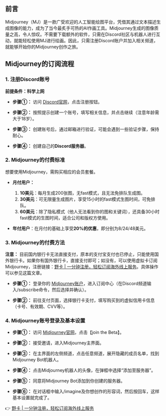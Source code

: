 ## 前言

Midjourney（MJ）是一款广受欢迎的人工智能绘图平台，凭借其通过文本描述生成图像的能力，成为了当今最炙手可热的AI作画工具。Midjourney生成的图像质量之高，令人惊叹。不需要下载额外的软件，只需在Discord社区与机器人进行互动，就能轻松使用MJ进行绘画。因此，只需注册Discord账户并加入相关频道，就能够开始你的Midjourney创作之旅。

## Midjourney的订阅流程

### 1. 注册Discord账号

**前提条件：科学上网**

- **步骤①：** 访问 [Discord官网](https://discord.com/)，点击注册按钮。

- **步骤②：** 按照提示创建一个账号，填写相关信息，并点击继续（注意年龄需大于18岁）。

- **步骤③：** 创建账号后，通过邮箱进行验证，可能会遇到一些验证步骤，保持耐心。

- **步骤④：** 创建自己的**Discord服务器**。

### 2. Midjourney的付费标准

想要使用Midjourney，需购买相应的会员套餐。

- **月付用户：**
  1. **10美元**：每月生成200张图，无fast模式，且无法免排队生成图。
  2. **30美元**：可无限量生成图片，享受15小时的fast模式生图时间，可免排队。
  3. **60美元**：除了隐私模式（他人无法看到你的图和关键词），还具备30小时fast模式的生图时间，适合公司和版权方使用。

- **年付用户**：在月付的基础上享受**20%的优惠**，即分别为8/24/48美元。

### 3. Midjourney的付费方法

**注意：** 目前国内银行卡无法直接支付，原本的支付宝支付也已停止，只能使用国外银行卡。如果你有国外银行卡，直接支付即可；如没有，可以使用虚拟卡订阅Midjourney，注册链接：[野卡 | 一分钟注册，轻松订阅海外线上服务](https://bit.ly/bewildcard)。具体操作可以参见这篇文章。

- **步骤①：** 登录你的 [Midjourney账户](https://www.midjourney.com/explore)，进入订阅中心（在Discord频道输入/subscribe命令，然后选择并确认）。

- **步骤②：** 前往支付页面，选择银行卡支付，填写购买到的虚拟信用卡信息（卡号、有效期、CVV等）。

### 4. Midjourney账号登录及基本设置

- **步骤①：** 访问 [Midjourney官网](https://midjourney.com/home/)，点击【join the Beta】。

- **步骤②：** 接受邀请，进入Midjourney主界面。

- **步骤③：** 在主界面的左侧频道，点击任意频道，展开隐藏的成员名单，找到Midjourney Bot机器人。

- **步骤④：** 点击Midjourney机器人的头像，在弹框中选择“添加至服务器”。

- **步骤⑤：** 同意将Midjourney Bot添加到你创建的服务器。

- **步骤⑥：** 在对话框中输入/imagine及你想创作的形容词，然后按回车，这样基本设置就完成了。

👉 [野卡 | 一分钟注册，轻松订阅海外线上服务](https://bit.ly/bewildcard)